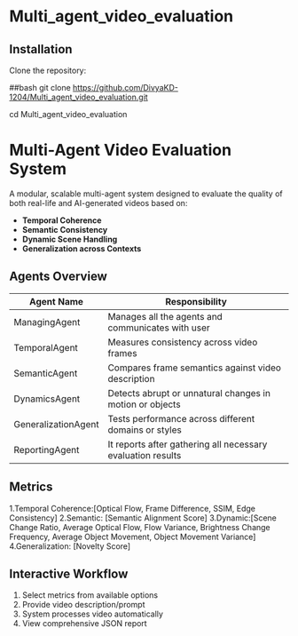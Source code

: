 # Multi_agent_video_evaluation

##  Installation


Clone the repository:

##bash
git clone https://github.com/DivyaKD-1204/Multi_agent_video_evaluation.git


cd Multi_agent_video_evaluation


# Multi-Agent Video Evaluation System
A modular, scalable multi-agent system designed to evaluate the quality of both real-life and AI-generated videos based on:

- **Temporal Coherence**
- **Semantic Consistency**
- **Dynamic Scene Handling**
- **Generalization across Contexts**

##  Agents Overview
| Agent Name         | Responsibility                                               |
|--------------------|--------------------------------------------------------------|
| ManagingAgent      | Manages all the agents and communicates with user            |
| TemporalAgent      | Measures consistency across video frames                     |
| SemanticAgent      | Compares frame semantics against video description           |
| DynamicsAgent      | Detects abrupt or unnatural changes in motion or objects     |
| GeneralizationAgent| Tests performance across different domains or styles         |
| ReportingAgent     | It reports after gathering all necessary evaluation results  |
   
##  Metrics
1.Temporal Coherence:[Optical Flow, Frame Difference, SSIM, Edge Consistency]
2.Semantic: [Semantic Alignment Score]
3.Dynamic:[Scene Change Ratio, Average Optical Flow, Flow Variance, Brightness Change Frequency, Average Object Movement, Object Movement Variance]
4.Generalization: [Novelty Score]





## Interactive Workflow
1. Select metrics from available options
2. Provide video description/prompt
3. System processes video automatically
4. View comprehensive JSON report

